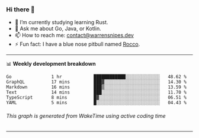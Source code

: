 ### Hi there 👋

- 🌱 I’m currently studying learning Rust.
- 💬 Ask me about Go, Java, or Kotlin.
- 📫 How to reach me: contact@warrensnipes.dev
- ⚡ Fun fact: I have a blue nose pitbull named [Rocco](https://i.imgur.com/iLsSCKu.jpg).

-------

📊 **Weekly development breakdown**
<!--START_SECTION:waka-->

```text
Go               1 hr            ████████████░░░░░░░░░░░░░   48.62 %
GraphQL          17 mins         ███▓░░░░░░░░░░░░░░░░░░░░░   14.30 %
Markdown         16 mins         ███▒░░░░░░░░░░░░░░░░░░░░░   13.59 %
Text             14 mins         ███░░░░░░░░░░░░░░░░░░░░░░   11.70 %
TypeScript       8 mins          █▓░░░░░░░░░░░░░░░░░░░░░░░   06.51 %
YAML             5 mins          █░░░░░░░░░░░░░░░░░░░░░░░░   04.43 %
```

<!--END_SECTION:waka-->
###### *This graph is generated from WakeTime using active coding time*
-------
